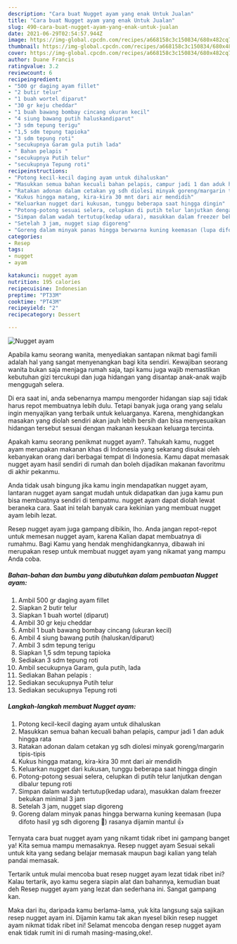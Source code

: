 ```yaml
---
description: "Cara buat Nugget ayam yang enak Untuk Jualan"
title: "Cara buat Nugget ayam yang enak Untuk Jualan"
slug: 490-cara-buat-nugget-ayam-yang-enak-untuk-jualan
date: 2021-06-29T02:54:57.944Z
image: https://img-global.cpcdn.com/recipes/a668158c3c150834/680x482cq70/nugget-ayam-foto-resep-utama.jpg
thumbnail: https://img-global.cpcdn.com/recipes/a668158c3c150834/680x482cq70/nugget-ayam-foto-resep-utama.jpg
cover: https://img-global.cpcdn.com/recipes/a668158c3c150834/680x482cq70/nugget-ayam-foto-resep-utama.jpg
author: Duane Francis
ratingvalue: 3.2
reviewcount: 6
recipeingredient:
- "500 gr daging ayam fillet"
- "2 butir telur"
- "1 buah wortel diparut"
- "30 gr keju cheddar"
- "1 buah bawang bombay cincang ukuran kecil"
- "4 siung bawang putih haluskandiparut"
- "3 sdm tepung terigu"
- "1,5 sdm tepung tapioka"
- "3 sdm tepung roti"
- "secukupnya Garam gula putih lada"
- " Bahan pelapis "
- "secukupnya Putih telur"
- "secukupnya Tepung roti"
recipeinstructions:
- "Potong kecil-kecil daging ayam untuk dihaluskan"
- "Masukkan semua bahan kecuali bahan pelapis, campur jadi 1 dan aduk hingga rata"
- "Ratakan adonan dalam cetakan yg sdh diolesi minyak goreng/margarin tipis-tipis"
- "Kukus hingga matang, kira-kira 30 mnt dari air mendidih"
- "Keluarkan nugget dari kukusan, tunggu beberapa saat hingga dingin"
- "Potong-potong sesuai selera, celupkan di putih telur lanjutkan dengan dibalur tepung roti"
- "Simpan dalam wadah tertutup(kedap udara), masukkan dalam freezer bekukan minimal 3 jam"
- "Setelah 3 jam, nugget siap digoreng"
- "Goreng dalam minyak panas hingga berwarna kuning keemasan (lupa difoto hasil yg sdh digoreng 🤭) rasanya dijamin mantul 👍"
categories:
- Resep
tags:
- nugget
- ayam

katakunci: nugget ayam 
nutrition: 195 calories
recipecuisine: Indonesian
preptime: "PT33M"
cooktime: "PT43M"
recipeyield: "2"
recipecategory: Dessert

---
```



![Nugget ayam](https://img-global.cpcdn.com/recipes/a668158c3c150834/680x482cq70/nugget-ayam-foto-resep-utama.jpg)

Apabila kamu seorang wanita, menyediakan santapan nikmat bagi famili adalah hal yang sangat menyenangkan bagi kita sendiri. Kewajiban seorang  wanita bukan saja menjaga rumah saja, tapi kamu juga wajib memastikan kebutuhan gizi tercukupi dan juga hidangan yang disantap anak-anak wajib menggugah selera.

Di era  saat ini, anda sebenarnya mampu mengorder hidangan siap saji tidak harus repot membuatnya lebih dulu. Tetapi banyak juga orang yang selalu ingin menyajikan yang terbaik untuk keluarganya. Karena, menghidangkan masakan yang diolah sendiri akan jauh lebih bersih dan bisa menyesuaikan hidangan tersebut sesuai dengan makanan kesukaan keluarga tercinta. 



Apakah kamu seorang penikmat nugget ayam?. Tahukah kamu, nugget ayam merupakan makanan khas di Indonesia yang sekarang disukai oleh kebanyakan orang dari berbagai tempat di Indonesia. Kamu dapat memasak nugget ayam hasil sendiri di rumah dan boleh dijadikan makanan favoritmu di akhir pekanmu.

Anda tidak usah bingung jika kamu ingin mendapatkan nugget ayam, lantaran nugget ayam sangat mudah untuk didapatkan dan juga kamu pun bisa membuatnya sendiri di tempatmu. nugget ayam dapat diolah lewat beraneka cara. Saat ini telah banyak cara kekinian yang membuat nugget ayam lebih lezat.

Resep nugget ayam juga gampang dibikin, lho. Anda jangan repot-repot untuk memesan nugget ayam, karena Kalian dapat membuatnya di rumahmu. Bagi Kamu yang hendak menghidangkannya, dibawah ini merupakan resep untuk membuat nugget ayam yang nikamat yang mampu Anda coba.

<!--inarticleads1-->

##### Bahan-bahan dan bumbu yang dibutuhkan dalam pembuatan Nugget ayam:

1. Ambil 500 gr daging ayam fillet
1. Siapkan 2 butir telur
1. Siapkan 1 buah wortel (diparut)
1. Ambil 30 gr keju cheddar
1. Ambil 1 buah bawang bombay cincang (ukuran kecil)
1. Ambil 4 siung bawang putih (haluskan/diparut)
1. Ambil 3 sdm tepung terigu
1. Siapkan 1,5 sdm tepung tapioka
1. Sediakan 3 sdm tepung roti
1. Ambil secukupnya Garam, gula putih, lada
1. Sediakan  Bahan pelapis :
1. Sediakan secukupnya Putih telur
1. Sediakan secukupnya Tepung roti




<!--inarticleads2-->

##### Langkah-langkah membuat Nugget ayam:

1. Potong kecil-kecil daging ayam untuk dihaluskan
1. Masukkan semua bahan kecuali bahan pelapis, campur jadi 1 dan aduk hingga rata
1. Ratakan adonan dalam cetakan yg sdh diolesi minyak goreng/margarin tipis-tipis
1. Kukus hingga matang, kira-kira 30 mnt dari air mendidih
1. Keluarkan nugget dari kukusan, tunggu beberapa saat hingga dingin
1. Potong-potong sesuai selera, celupkan di putih telur lanjutkan dengan dibalur tepung roti
1. Simpan dalam wadah tertutup(kedap udara), masukkan dalam freezer bekukan minimal 3 jam
1. Setelah 3 jam, nugget siap digoreng
1. Goreng dalam minyak panas hingga berwarna kuning keemasan (lupa difoto hasil yg sdh digoreng 🤭) rasanya dijamin mantul 👍




Ternyata cara buat nugget ayam yang nikamt tidak ribet ini gampang banget ya! Kita semua mampu memasaknya. Resep nugget ayam Sesuai sekali untuk kita yang sedang belajar memasak maupun bagi kalian yang telah pandai memasak.

Tertarik untuk mulai mencoba buat resep nugget ayam lezat tidak ribet ini? Kalau tertarik, ayo kamu segera siapin alat dan bahannya, kemudian buat deh Resep nugget ayam yang lezat dan sederhana ini. Sangat gampang kan. 

Maka dari itu, daripada kamu berlama-lama, yuk kita langsung saja sajikan resep nugget ayam ini. Dijamin kamu tak akan nyesel bikin resep nugget ayam nikmat tidak ribet ini! Selamat mencoba dengan resep nugget ayam enak tidak rumit ini di rumah masing-masing,oke!.


